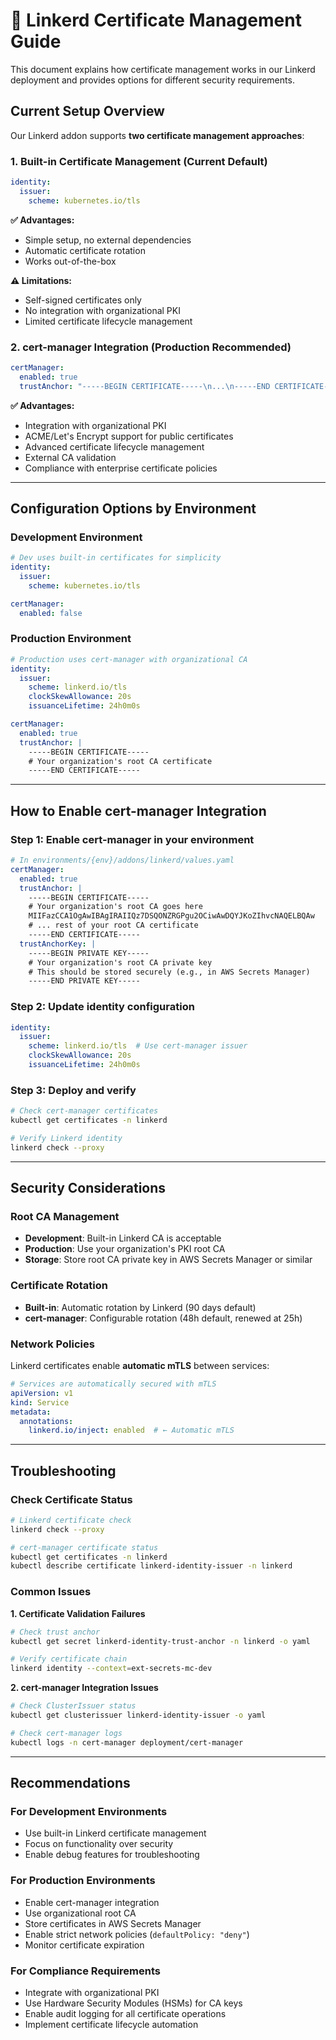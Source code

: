 # 🔐 Linkerd Certificate Management Guide

This document explains how certificate management works in our Linkerd deployment and provides options for different security requirements.

## Current Setup Overview

Our Linkerd addon supports **two certificate management approaches**:

### 1. **Built-in Certificate Management** (Current Default)
```yaml
identity:
  issuer:
    scheme: kubernetes.io/tls
```

**✅ Advantages:**
- Simple setup, no external dependencies
- Automatic certificate rotation
- Works out-of-the-box

**⚠️ Limitations:**
- Self-signed certificates only
- No integration with organizational PKI
- Limited certificate lifecycle management

### 2. **cert-manager Integration** (Production Recommended)
```yaml
certManager:
  enabled: true
  trustAnchor: "-----BEGIN CERTIFICATE-----\n...\n-----END CERTIFICATE-----"
```

**✅ Advantages:**
- Integration with organizational PKI
- ACME/Let's Encrypt support for public certificates
- Advanced certificate lifecycle management
- External CA validation
- Compliance with enterprise certificate policies

---

## Configuration Options by Environment

### **Development Environment**
```yaml
# Dev uses built-in certificates for simplicity
identity:
  issuer:
    scheme: kubernetes.io/tls

certManager:
  enabled: false
```

### **Production Environment**
```yaml
# Production uses cert-manager with organizational CA
identity:
  issuer:
    scheme: linkerd.io/tls
    clockSkewAllowance: 20s
    issuanceLifetime: 24h0m0s

certManager:
  enabled: true
  trustAnchor: |
    -----BEGIN CERTIFICATE-----
    # Your organization's root CA certificate
    -----END CERTIFICATE-----
```

---

## How to Enable cert-manager Integration

### Step 1: Enable cert-manager in your environment
```yaml
# In environments/{env}/addons/linkerd/values.yaml
certManager:
  enabled: true
  trustAnchor: |
    -----BEGIN CERTIFICATE-----
    # Your organization's root CA goes here
    MIIFazCCA1OgAwIBAgIRAIIQz7DSQONZRGPgu2OCiwAwDQYJKoZIhvcNAQELBQAw
    # ... rest of your root CA certificate
    -----END CERTIFICATE-----
  trustAnchorKey: |
    -----BEGIN PRIVATE KEY-----
    # Your organization's root CA private key
    # This should be stored securely (e.g., in AWS Secrets Manager)
    -----END PRIVATE KEY-----
```

### Step 2: Update identity configuration
```yaml
identity:
  issuer:
    scheme: linkerd.io/tls  # Use cert-manager issuer
    clockSkewAllowance: 20s
    issuanceLifetime: 24h0m0s
```

### Step 3: Deploy and verify
```bash
# Check cert-manager certificates
kubectl get certificates -n linkerd

# Verify Linkerd identity
linkerd check --proxy
```

---

## Security Considerations

### **Root CA Management**
- **Development**: Built-in Linkerd CA is acceptable
- **Production**: Use your organization's PKI root CA
- **Storage**: Store root CA private key in AWS Secrets Manager or similar

### **Certificate Rotation**
- **Built-in**: Automatic rotation by Linkerd (90 days default)
- **cert-manager**: Configurable rotation (48h default, renewed at 25h)

### **Network Policies**
Linkerd certificates enable **automatic mTLS** between services:
```yaml
# Services are automatically secured with mTLS
apiVersion: v1
kind: Service
metadata:
  annotations:
    linkerd.io/inject: enabled  # ← Automatic mTLS
```

---

## Troubleshooting

### Check Certificate Status
```bash
# Linkerd certificate check
linkerd check --proxy

# cert-manager certificate status
kubectl get certificates -n linkerd
kubectl describe certificate linkerd-identity-issuer -n linkerd
```

### Common Issues

**1. Certificate Validation Failures**
```bash
# Check trust anchor
kubectl get secret linkerd-identity-trust-anchor -n linkerd -o yaml

# Verify certificate chain
linkerd identity --context=ext-secrets-mc-dev
```

**2. cert-manager Integration Issues**
```bash
# Check ClusterIssuer status
kubectl get clusterissuer linkerd-identity-issuer -o yaml

# Check cert-manager logs
kubectl logs -n cert-manager deployment/cert-manager
```

---

## Recommendations

### **For Development Environments**
- Use built-in Linkerd certificate management
- Focus on functionality over security
- Enable debug features for troubleshooting

### **For Production Environments**
- Enable cert-manager integration
- Use organizational root CA
- Store certificates in AWS Secrets Manager
- Enable strict network policies (`defaultPolicy: "deny"`)
- Monitor certificate expiration

### **For Compliance Requirements**
- Integrate with organizational PKI
- Use Hardware Security Modules (HSMs) for CA keys
- Enable audit logging for all certificate operations
- Implement certificate lifecycle automation
